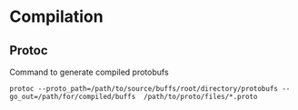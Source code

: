 # Compilation 

## Protoc 

Command to generate compiled protobufs
```
protoc --proto_path=/path/to/source/buffs/root/directory/protobufs --go_out=/path/for/compiled/buffs  /path/to/proto/files/*.proto 
```
